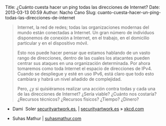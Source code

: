 Title: ¿Cuánto cuesta hacer un ping todas las direcciones de Internet?
Date: 2013-03-13 00:59
Author: Nacho Cano
Slug: cuanto-cuesta-hacer-un-ping-todas-las-direcciones-de-internet

> Internet, la red de redes; todas las organizaciones modernas del mundo
> están conectadas a Internet. Un gran número de individuos disponemos
> de conexión a Internet, en el trabajo, en el domicilio particular y en
> el dispositivo móvil.
>
> Esto nos puede hacer pensar que estamos hablando de un vasto rango de
> direcciones, dentro de las cuales los atacantes pueden centrar sus
> ataques en una organización determinada. Por ahora tomaremos como toda
> Internet el espacio de direcciones de IPv4. Cuando se despliegue y
> esté en uso IPv6, está claro que todo esto cambiara y habrá un nivel
> añadido de complejidad.
>
> Pero, ¿y si quisiéramos realizar una acción contra todas y cada una de
> las direcciones de Internet? ¿Sería viable? ¿Cuánto nos costaría?
> ¿Recursos técnicos? ¿Recursos físicos? ¿Tiempo? ¿Dinero?

- Dami  Soler [securityartwork.es][], | [securityartwork.es][1]
» [xkcd.com][]
- Suhas Mathur | [suhasmathur.com][]

  [securityartwork.es]: http://www.securityartwork.es/2013/01/21/cuanto-cuesta-hacer-un-ping-todas-las-direcciones-de-internet-12/
    "securityartwork.es"
  [1]: http://www.securityartwork.es/2013/02/07/resultado-de-un-ping-lanzado-a-todas-las-direcciones-de-internet/
    "1"
  [xkcd.com]: http://xkcd.com/195/
    "xkcd.com"
  [suhasmathur.com]: http://suhasmathur.com/2013/02/pinging-all-of-ipv4-space/
    "¿Cuánto cuesta hacer un ping todas las direcciones de Internet?"
